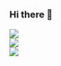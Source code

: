 ### Hi there 👋
<div>
<img src="https://github-readme-stats.vercel.app/api/top-langs/?username=alejandrojaez&size_weight=0.5&count_weight=0.5&layout=compact&theme=dark&langs_count=14&card_width=480&hide=html,css,Dockerfile&hide_border=true&bg_color=161B22&text_color=c9d1d9&title_color=50a6ff&icon_color=3572a5">
</div>

<div>
<img src="https://github-readme-stats.vercel.app/api?username=alejandrojaez&count_private=true&include_all_commits=true&show_icons=true&hide_border=true&bg_color=161B22&text_color=c9d1d9&title_color=50a6ff&icon_color=3572a5">
</div>

<div>
<img src="https://github-readme-streak-stats.herokuapp.com/?user=alejandrojaez&theme=dark&hide_border=true&background=161B22&ring=50A6FF&fire=FF9022&currStreakLabel=FFFFFF">
</div>
<!--
**AlejandroJaez/AlejandroJaez** is a ✨ _special_ ✨ repository because its `README.md` (this file) appears on your GitHub profile.

Here are some ideas to get you started:

- 🔭 I’m currently working on ...
- 🌱 I’m currently learning ...
- 👯 I’m looking to collaborate on ...
- 🤔 I’m looking for help with ...
- 💬 Ask me about ...
- 📫 How to reach me: ...
- 😄 Pronouns: ...
- ⚡ Fun fact: ...
-->
